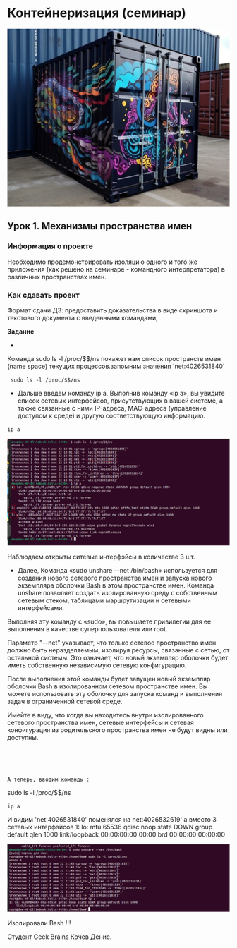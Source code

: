 ﻿# Контейнеризация (семинар)


![picture for containerization](https://github.com/DRain777/Containerization/blob/algoritm/source/photo1687406967.jpeg)

## Урок 1. Механизмы пространства имен

### **Информация о проекте**

Необходимо продемонстрировать изоляцию одного и того же приложения (как решено на семинаре - командного интерпретатора) в различных пространствах имен.

### **Как сдавать проект** 

Формат сдачи ДЗ: предоставить доказательства в виде скриншота и текстового документа с введенными командами,



**Задание**

* 
Команда sudo ls -l /proc/$$/ns  покажет нам список   пространств имен (name space)
 текущих  процессов.запомним значения  'net:4026531840'
```
 sudo ls -l /proc/$$/ns  
```


* Дальше введем команду ip a, Выполнив команду «ip a», вы увидите список сетевых интерфейсов,   присутствующих в вашей системе, а также связанные с ними IP-адреса, MAC-адреса (управление     доступом к среде) и другую соответствующую информацию.

```
ip a
```
![ps -afx](https://github.com/DRain777/Containerization/blob/algoritm/source/before.png)

Наблюдаем  открыты ситевые интерфэйсы в количестве 3 шт.


* Далее, 
Команда «sudo unshare --net /bin/bash» используется для создания нового сетевого пространства имен и запуска нового экземпляра оболочки Bash в этом пространстве имен. Команда unshare позволяет создать изолированную среду с собственным сетевым стеком, таблицами маршрутизации и сетевыми интерфейсами.

Выполняя эту команду с «sudo», вы повышаете привилегии для ее выполнения в качестве суперпользователя или root.

Параметр "--net" указывает, что только сетевое пространство имен должно быть неразделяемым, изолируя ресурсы, связанные с сетью, от остальной системы. Это означает, что новый экземпляр оболочки будет иметь собственную независимую сетевую конфигурацию.

После выполнения этой команды будет запущен новый экземпляр оболочки Bash в изолированном сетевом пространстве имен. Вы можете использовать эту оболочку для запуска команд и выполнения задач в ограниченной сетевой среде.

Имейте в виду, что когда вы находитесь внутри изолированного сетевого пространства имен, сетевые интерфейсы и сетевая конфигурация из родительского пространства имен не будут видны или доступны.
```


 

А теперь, вводим команды :
```
sudo ls -l /proc/$$/ns  
```
ip a
```
И видим 'net:4026531840' поменялся на net:4026532619' а вместо 3 сетевых интерфэйсов
1: lo: <LOOPBACK> mtu 65536 qdisc noop state DOWN group default qlen 1000
    link/loopback 00:00:00:00:00:00 brd 00:00:00:00:00:00


![ps -afx](https://github.com/DRain777/Containerization/blob/algoritm/source/after.png)

 Изолировали Bash !!!

Студент Geek Brains Кочев Денис.


```







